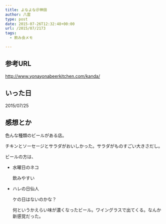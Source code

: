 ```yaml
---
title: よなよな＠神田
author: 八雲
type: post
date: 2015-07-26T12:32:48+00:00
url: /2015/07/2173
tags:
  - 飲み会メモ

---
```

## 参考URL

http://www.yonayonabeerkitchen.com/kanda/

## いった日

2015/07/25

## 感想とか

色んな種類のビールがある店。
  
チキンとソーセージとサラダがおいしかった。サラダがものすごい大きさだし。
  
ビールの方は、

  * 水曜日のネコ
  
    飲みやすい
  * ハレの日仙人
  
    ケの日はないのかな？
  
    何というかえらい味が濃くなったビール。ワイングラスで出てくる。なんか新感覚だった。
